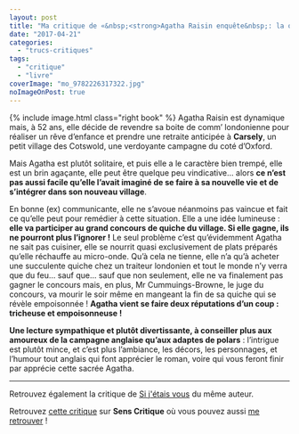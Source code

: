 ```yaml
---
layout: post
title: "Ma critique de «&nbsp;<strong>Agatha Raisin enquête&nbsp;: la quiche fatale</strong>&nbsp;» de <em><abbr>MC</abbr>&nbsp;Beaton</em>"
date: "2017-04-21"
categories: 
  - "trucs-critiques"
tags: 
  - "critique"
  - "livre"
coverImage: "mo_9782226317322.jpg"
noImageOnPost: true
---
```


{% include image.html class="right book" %}
Agatha Raisin est dynamique mais, à 52 ans, elle décide de revendre sa boite de comm’ londonienne pour réaliser un rêve d’enfance et prendre une retraite anticipée à **Carsely**, un petit village des Cotswold, une verdoyante campagne du coté d’Oxford.

Mais Agatha est plutôt solitaire, et puis elle a le caractère bien trempé, elle est un brin agaçante, elle peut être quelque peu vindicative... alors **ce n’est pas aussi facile qu’elle l’avait imaginé de se faire à sa nouvelle vie et de s’intégrer dans son nouveau village**.

En bonne (ex) communicante, elle ne s’avoue néanmoins pas vaincue et fait ce qu’elle peut pour remédier à cette situation. Elle a une idée lumineuse : **elle va participer au grand concours de quiche du village. Si elle gagne, ils ne pourront plus l’ignorer !** Le seul problème c’est qu’évidemment Agatha ne sait pas cuisiner, elle se nourrit quasi exclusivement de plats préparés qu’elle réchauffe au micro-onde. Qu’à cela ne tienne, elle n’a qu’à acheter une succulente quiche chez un traiteur londonien et tout le monde n’y verra que du feu... sauf que... sauf que non seulement, elle ne va finalement pas gagner le concours mais, en plus, Mr Cummuings-Browne, le juge du concours, va mourir le soir même en mangeant la fin de sa quiche qui se révèle empoisonnée ! **Agatha vient se faire deux réputations d’un coup : tricheuse et empoisonneuse !**

**Une lecture sympathique et plutôt divertissante, à conseiller plus aux amoureux de la campagne anglaise qu’aux adaptes de polars** : l’intrigue est plutôt mince, et c’est plus l’ambiance, les décors, les personnages, et l’humour tout anglais qui font apprécier le roman, voire qui vous feront finir par apprécie cette sacrée Agatha.

* * *

Retrouvez également la critique de [Si j'étais vous](https://www.6x8.org/2016/12/ma-critique-de-si-jetais-vous-de-p-g-woodehouse/) du même auteur.

Retrouvez [cette critique](https://www.senscritique.com/livre/Agatha_Raisin_enquete_La_quiche_fatale/critique/126122431) sur **Sens Critique** où vous pouvez aussi [me retrouver](http://www.senscritique.com/Arnaud_Malon) !
